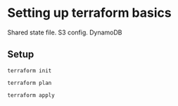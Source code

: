 # Setting up terraform basics

Shared state file.
S3 config.
DynamoDB

## Setup

```
terraform init

terraform plan

terraform apply
```
